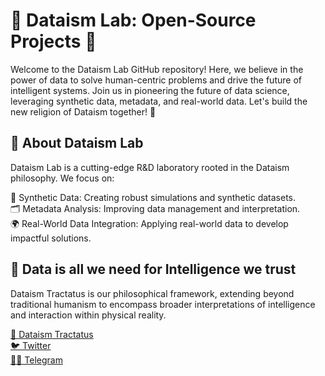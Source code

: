 # 🌟 Dataism Lab: Open-Source Projects 🌟
Welcome to the Dataism Lab GitHub repository! Here, we believe in the power of data to solve human-centric problems and drive the future of intelligent systems. Join us in pioneering the future of data science, leveraging synthetic data, metadata, and real-world data. Let's build the new religion of Dataism together! 🚀

## 🧠 About Dataism Lab
Dataism Lab is a cutting-edge R&D laboratory rooted in the Dataism philosophy. We focus on:

🧪 Synthetic Data: Creating robust simulations and synthetic datasets.\
🗂️ Metadata Analysis: Improving data management and interpretation.\
🌍 Real-World Data Integration: Applying real-world data to develop impactful solutions.

## 📜 Data is all we need for Intelligence we trust 
Dataism Tractatus is our philosophical framework, extending beyond traditional humanism to encompass broader interpretations of intelligence and interaction within physical reality.

[📜 Dataism Tractatus](https://dataism.science)\
[🐦 Twitter](https://dataism.science)\
[🧑‍💻 Telegram](t.me/dataism_lab)
